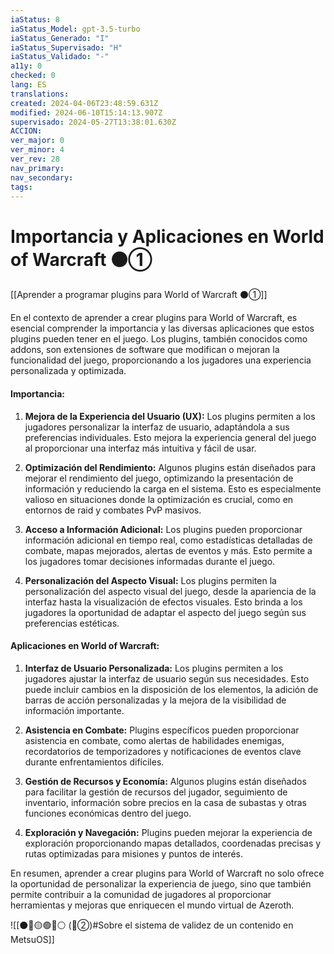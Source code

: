 ```yaml
---
iaStatus: 8
iaStatus_Model: gpt-3.5-turbo
iaStatus_Generado: "I"
iaStatus_Supervisado: "H"
iaStatus_Validado: "-"
a11y: 0
checked: 0
lang: ES
translations: 
created: 2024-04-06T23:48:59.631Z
modified: 2024-06-10T15:14:13.907Z
supervisado: 2024-05-27T13:38:01.630Z
ACCION: 
ver_major: 0
ver_minor: 4
ver_rev: 28
nav_primary: 
nav_secondary: 
tags:
---
```

# Importancia y Aplicaciones en World of Warcraft ⚫①

[[Aprender a programar plugins para World of Warcraft ⚫①]]

En el contexto de aprender a crear plugins para World of Warcraft, es esencial comprender la importancia y las diversas aplicaciones que estos plugins pueden tener en el juego. Los plugins, también conocidos como addons, son extensiones de software que modifican o mejoran la funcionalidad del juego, proporcionando a los jugadores una experiencia personalizada y optimizada.

#### Importancia:

1. **Mejora de la Experiencia del Usuario (UX):** Los plugins permiten a los jugadores personalizar la interfaz de usuario, adaptándola a sus preferencias individuales. Esto mejora la experiencia general del juego al proporcionar una interfaz más intuitiva y fácil de usar.

2. **Optimización del Rendimiento:** Algunos plugins están diseñados para mejorar el rendimiento del juego, optimizando la presentación de información y reduciendo la carga en el sistema. Esto es especialmente valioso en situaciones donde la optimización es crucial, como en entornos de raid y combates PvP masivos.

3. **Acceso a Información Adicional:** Los plugins pueden proporcionar información adicional en tiempo real, como estadísticas detalladas de combate, mapas mejorados, alertas de eventos y más. Esto permite a los jugadores tomar decisiones informadas durante el juego.

4. **Personalización del Aspecto Visual:** Los plugins permiten la personalización del aspecto visual del juego, desde la apariencia de la interfaz hasta la visualización de efectos visuales. Esto brinda a los jugadores la oportunidad de adaptar el aspecto del juego según sus preferencias estéticas.

#### Aplicaciones en World of Warcraft:

1. **Interfaz de Usuario Personalizada:** Los plugins permiten a los jugadores ajustar la interfaz de usuario según sus necesidades. Esto puede incluir cambios en la disposición de los elementos, la adición de barras de acción personalizadas y la mejora de la visibilidad de información importante.

2. **Asistencia en Combate:** Plugins específicos pueden proporcionar asistencia en combate, como alertas de habilidades enemigas, recordatorios de temporizadores y notificaciones de eventos clave durante enfrentamientos difíciles.

3. **Gestión de Recursos y Economía:** Algunos plugins están diseñados para facilitar la gestión de recursos del jugador, seguimiento de inventario, información sobre precios en la casa de subastas y otras funciones económicas dentro del juego.

4. **Exploración y Navegación:** Plugins pueden mejorar la experiencia de exploración proporcionando mapas detallados, coordenadas precisas y rutas optimizadas para misiones y puntos de interés.

En resumen, aprender a crear plugins para World of Warcraft no solo ofrece la oportunidad de personalizar la experiencia de juego, sino que también permite contribuir a la comunidad de jugadores al proporcionar herramientas y mejoras que enriquecen el mundo virtual de Azeroth.

![[⚫🔴🟡🟢🔵⚪ (🔴②)#Sobre el sistema de validez de un contenido en MetsuOS]]